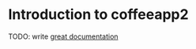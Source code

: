 # Introduction to coffeeapp2

TODO: write [great documentation](http://jacobian.org/writing/what-to-write/)
